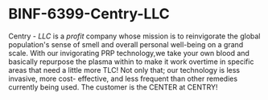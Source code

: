 # BINF-6399-Centry-LLC

  Centry - *LLC* is a *profit* company whose mission is to reinvigorate the global population's sense of smell and overall personal well-being on a grand scale. With our invigorating PRP technology,we take your own blood and basically repurpose the plasma within to make it work overtime in specific areas that need a little more TLC! Not only that; our technology is less invasive, more cost- effective, and less frequent than other remedies currently being used. The customer is the CENTER at CENTRY!
  

  

  
  
  
  
  


